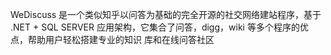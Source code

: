 WeDiscuss 是一个类似知乎以问答为基础的完全开源的社交网络建站程序，基于 .NET + SQL SERVER 应用架构，它集合了问答，digg，wiki 等多个程序的优点，帮助用户轻松搭建专业的知识 库和在线问答社区